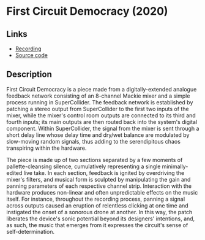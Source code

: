 # First Circuit Democracy (2020)

## Links
* [Recording](https://soundcloud.com/ian-macdougald/the-first-circuit-democracy)
* [Source code](https://github.com/ianmacdougald/ianmacdougald.github.io/blob/gh-pages/first_circuit_democracy.scd)

## Description

First Circuit Democracy is a piece made from a digitally-extended analogue feedback network consisting of an 8-channel Mackie mixer and a simple process running in SuperCollider. The feedback network is established by patching a stereo output from SuperCollider to the first two inputs of the mixer, while the mixer's control room outputs are connected to its third and fourth inputs; its main outputs are then routed back into the system's digital component. Within SuperCollider, the signal from the mixer is sent through a short delay line whose delay time and dry/wet balance are modulated by slow-moving random signals, thus adding to the serendipitous chaos transpiring within the hardware. 

The piece is made up of two sections separated by a few moments of pallette-cleansing silence, cumulatively representing a single minimally-edited live take. In each section, feedback is ignited by overdriving the mixer's filters, and musical form is sculpted by manipulating the gain and panning parameters of each respective channel strip. Interaction with the hardware produces non-linear and often unpredictable effects on the music itself. For instance, throughout the recording process, panning a signal across outputs caused an eruption of relentless clicking at one time and instigated the onset of a sonorous drone at another. In this way, the patch liberates the device's sonic potential beyond its designers' intentions, and, as such, the music that emerges from it expresses the circuit's sense of self-determination.
